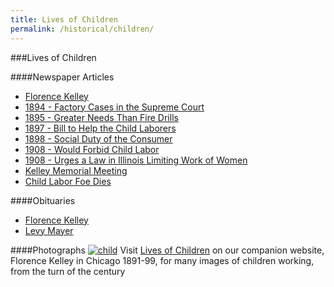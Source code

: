 ```yaml
---
title: Lives of Children
permalink: /historical/children/
---
```


###Lives of Children

####Newspaper Articles
  * [Florence Kelley](/historical/children/kelleybio/)
  * [1894 - Factory Cases in the Supreme Court](/historical/children/factory/)
  * [1895 - Greater Needs Than Fire Drills](/historical/children/sweatshops/)
  * [1897 - Bill to Help the Child Laborers](/historical/children/childlaw/)
  * [1898 - Social Duty of the Consumer](/historical/children/wage/)
  * [1908 - Would Forbid Child Labor](/historical/children/childlabor/)
  * [1908 - Urges a Law in Illinois Limiting Work of Women](/historical/children/womenlaw/)
  * [Kelley Memorial Meeting](/historical/children/memorial/)
  * [Child Labor Foe Dies](/historical/children/foedies/)
 

####Obituaries
  * [Florence Kelley](/historical/children/kelleyobit/)
  * [Levy Mayer](/historical/children/mayerobit/)
 

####Photographs
	[![child](/img/historical/children/child.jpg)](http://florencekelley.northwestern.edu/historical/children/)
    Visit [Lives of Children](http://florencekelley.northwestern.edu/historical/children/) on our companion website, Florence Kelley in Chicago 1891-99, for many images of children working, from the turn of the century